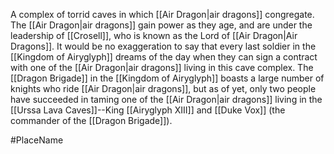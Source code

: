 A complex of torrid caves in which <span class="races">[[Air Dragon|air dragons]]</span> congregate.  The <span class="races">[[Air Dragon|air dragons]]</span> gain power as they age, and are under the leadership of <span class="people">[[Crosell]]</span>, who is known as the Lord of <span class="races">[[Air Dragon|Air Dragons]]</span>.
It would be no exaggeration to say that every last soldier in the <span class="political-bodies-places">[[Kingdom of Airyglyph]]</span> dreams of the day when they can sign a contract with one of the <span class="races">[[Air Dragon|air dragons]]</span> living in this cave complex.
The <span class="miscellaneous">[[Dragon Brigade]]</span> in the <span class="political-bodies-places">[[Kingdom of Airyglyph]]</span> boasts a large number of knights who ride <span class="races">[[Air Dragon|air dragons]]</span>, but as of yet, only two people have succeeded in taming one of the <span class="races">[[Air Dragon|air dragons]]</span> living in the <span class="political-bodies-places">[[Urssa Lava Caves]]</span>--King <span class="people">[[Airyglyph XIII]]</span> and <span class="people">[[Duke Vox]]</span> (the commander of the <span class="miscellaneous">[[Dragon Brigade]]</span>).

#PlaceName